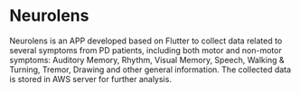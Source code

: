 # Neurolens

Neurolens is an APP developed based on Flutter to collect data related to several symptoms from PD patients, including both motor and non-motor symptoms: Auditory Memory, Rhythm, Visual Memory, Speech, Walking & Turning, Tremor, Drawing and other general information. The collected data is stored in AWS server for further analysis.